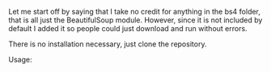 Let me start off by saying that I take no credit for anything in the bs4 folder, that is all just the BeautifulSoup module. However, since it is not included by default I added it so people could just download and run without errors.

There is no installation necessary, just clone the repository.

Usage:
